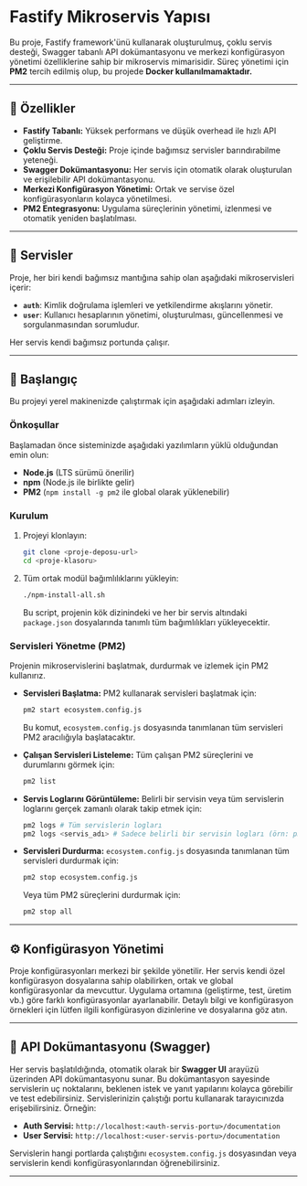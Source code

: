 # Fastify Mikroservis Yapısı

Bu proje, Fastify framework'ünü kullanarak oluşturulmuş, çoklu servis desteği, Swagger tabanlı API dokümantasyonu ve merkezi konfigürasyon yönetimi özelliklerine sahip bir mikroservis mimarisidir. Süreç yönetimi için **PM2** tercih edilmiş olup, bu projede **Docker kullanılmamaktadır.**

---

## 🚀 Özellikler

* **Fastify Tabanlı:** Yüksek performans ve düşük overhead ile hızlı API geliştirme.
* **Çoklu Servis Desteği:** Proje içinde bağımsız servisler barındırabilme yeteneği.
* **Swagger Dokümantasyonu:** Her servis için otomatik olarak oluşturulan ve erişilebilir API dokümantasyonu.
* **Merkezi Konfigürasyon Yönetimi:** Ortak ve servise özel konfigürasyonların kolayca yönetilmesi.
* **PM2 Entegrasyonu:** Uygulama süreçlerinin yönetimi, izlenmesi ve otomatik yeniden başlatılması.

---

## 📁 Servisler

Proje, her biri kendi bağımsız mantığına sahip olan aşağıdaki mikroservisleri içerir:

* **`auth`**: Kimlik doğrulama işlemleri ve yetkilendirme akışlarını yönetir.
* **`user`**: Kullanıcı hesaplarının yönetimi, oluşturulması, güncellenmesi ve sorgulanmasından sorumludur.

Her servis kendi bağımsız portunda çalışır.

---

## 🚀 Başlangıç

Bu projeyi yerel makinenizde çalıştırmak için aşağıdaki adımları izleyin.

### Önkoşullar

Başlamadan önce sisteminizde aşağıdaki yazılımların yüklü olduğundan emin olun:

* **Node.js** (LTS sürümü önerilir)
* **npm** (Node.js ile birlikte gelir)
* **PM2** (`npm install -g pm2` ile global olarak yüklenebilir)

### Kurulum

1.  Projeyi klonlayın:

    ```bash
    git clone <proje-deposu-url>
    cd <proje-klasoru>
    ```

2.  Tüm ortak modül bağımlılıklarını yükleyin:

    ```bash
    ./npm-install-all.sh
    ```

    Bu script, projenin kök dizinindeki ve her bir servis altındaki `package.json` dosyalarında tanımlı tüm bağımlılıkları yükleyecektir.

### Servisleri Yönetme (PM2)

Projenin mikroservislerini başlatmak, durdurmak ve izlemek için PM2 kullanırız.

* **Servisleri Başlatma:**
    PM2 kullanarak servisleri başlatmak için:

    ```bash
    pm2 start ecosystem.config.js
    ```

    Bu komut, `ecosystem.config.js` dosyasında tanımlanan tüm servisleri PM2 aracılığıyla başlatacaktır.

* **Çalışan Servisleri Listeleme:**
    Tüm çalışan PM2 süreçlerini ve durumlarını görmek için:

    ```bash
    pm2 list
    ```

* **Servis Loglarını Görüntüleme:**
    Belirli bir servisin veya tüm servislerin loglarını gerçek zamanlı olarak takip etmek için:

    ```bash
    pm2 logs # Tüm servislerin logları
    pm2 logs <servis_adı> # Sadece belirli bir servisin logları (örn: pm2 logs auth)
    ```

* **Servisleri Durdurma:**
    `ecosystem.config.js` dosyasında tanımlanan tüm servisleri durdurmak için:

    ```bash
    pm2 stop ecosystem.config.js
    ```

    Veya tüm PM2 süreçlerini durdurmak için:

    ```bash
    pm2 stop all
    ```

---

## ⚙️ Konfigürasyon Yönetimi

Proje konfigürasyonları merkezi bir şekilde yönetilir. Her servis kendi özel konfigürasyon dosyalarına sahip olabilirken, ortak ve global konfigürasyonlar da mevcuttur. Uygulama ortamına (geliştirme, test, üretim vb.) göre farklı konfigürasyonlar ayarlanabilir. Detaylı bilgi ve konfigürasyon örnekleri için lütfen ilgili konfigürasyon dizinlerine ve dosyalarına göz atın.

---

## 📖 API Dokümantasyonu (Swagger)

Her servis başlatıldığında, otomatik olarak bir **Swagger UI** arayüzü üzerinden API dokümantasyonu sunar. Bu dokümantasyon sayesinde servislerin uç noktalarını, beklenen istek ve yanıt yapılarını kolayca görebilir ve test edebilirsiniz. Servislerinizin çalıştığı portu kullanarak tarayıcınızda erişebilirsiniz. Örneğin:

* **Auth Servisi:** `http://localhost:<auth-servis-portu>/documentation`
* **User Servisi:** `http://localhost:<user-servis-portu>/documentation`

Servislerin hangi portlarda çalıştığını `ecosystem.config.js` dosyasından veya servislerin kendi konfigürasyonlarından öğrenebilirsiniz.

---
